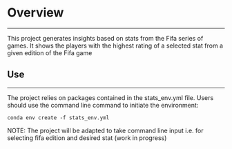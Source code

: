 # Overview

---
This project generates insights based on stats from 
the Fifa series of games. It shows the players with 
the highest rating of a selected stat from a given
edition of the Fifa game

## Use

--- 
The project relies on packages contained in the 
stats_env.yml file. Users should use the command line 
command to initiate the environment:

`conda env create -f stats_env.yml`

NOTE: The project will be adapted to take command line input i.e.
for selecting fifa edition and desired stat (work in 
progress)
